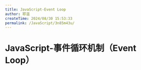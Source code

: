 ```yaml
---
title: JavaScript-Event Loop
author: 耶温
createTime: 2024/08/30 15:53:33
permalink: /JavaScript/3n85m43u/
---
```

# JavaScript-事件循环机制（Event Loop）
